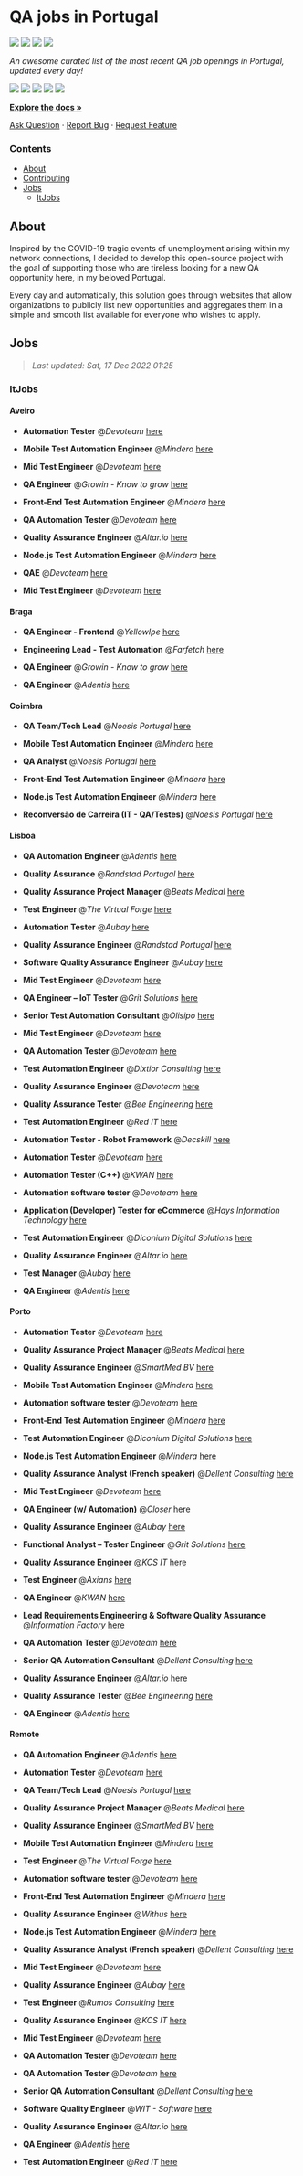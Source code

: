QA jobs in Portugal
========================

![](https://img.shields.io/static/v1?label=%F0%9F%8C%9F&message=If%20Useful&color=BC4E99)
[![](https://img.shields.io/github/stars/sergiomartins8/qa-jobs-in-portugal)](https://github.com/sergiomartins8/qa-jobs-in-portugal/stargazers)
[![](https://img.shields.io/github/forks/sergiomartins8/qa-jobs-in-portugal)](https://github.com/sergiomartins8/qa-jobs-in-portugal/network/members)
[![](https://img.shields.io/badge/-sergiomartins8-blue?logo=Linkedin&logoColor=white)](https://www.linkedin.com/in/sergiomartins8/)

_An awesome curated list of the most recent QA job openings in Portugal, updated every day!_

[![](https://img.shields.io/github/v/release/sergiomartins8/qa-jobs-in-portugal)](https://github.com/sergiomartins8/qa-jobs-in-portugal/releases)
[![](https://github.com/sergiomartins8/qa-jobs-in-portugal/workflows/release/badge.svg)](https://github.com/sergiomartins8/qa-jobs-in-portugal/actions?query=workflow%3Arelease)
[![](https://img.shields.io/github/issues/sergiomartins8/qa-jobs-in-portugal)](https://github.com/sergiomartins8/qa-jobs-in-portugal/issues)
[![](https://img.shields.io/github/contributors/sergiomartins8/qa-jobs-in-portugal)](https://github.com/sergiomartins8/qa-jobs-in-portugal/graphs/contributors)
[![](https://img.shields.io/github/license/sergiomartins8/qa-jobs-in-portugal)](https://github.com/sergiomartins8/qa-jobs-in-portugal/blob/master/LICENSE)

**[Explore the docs »](https://github.com/sergiomartins8/qa-jobs-in-portugal/blob/master/docs/DOCUMENTATION.md)**

[Ask Question](https://github.com/sergiomartins8/qa-jobs-in-portugal/issues) 
·
[Report Bug](https://github.com/sergiomartins8/qa-jobs-in-portugal/issues)
·
[Request Feature](https://github.com/sergiomartins8/qa-jobs-in-portugal/issues)

### Contents
* [About](#about)
* [Contributing](https://github.com/sergiomartins8/qa-jobs-in-portugal/blob/master/docs/CONTRIBUTING.md)
* [Jobs](#jobs)
  * [ItJobs](#itjobs)

## About
Inspired by the COVID-19 tragic events of unemployment arising within my network connections, I decided to develop this open-source project with the goal of supporting those who are tireless looking for a new QA opportunity here, in my beloved Portugal.

Every day and automatically, this solution goes through websites that allow organizations to publicly list new opportunities and aggregates them in a simple and smooth list available for everyone who wishes to apply.

Jobs
---------

> _Last updated: Sat, 17 Dec 2022 01:25_

### ItJobs

#### Aveiro

- **Automation Tester** @_Devoteam_ [here](https://www.itjobs.pt/oferta/449857/automation-tester)


- **Mobile Test Automation Engineer** @_Mindera_ [here](https://www.itjobs.pt/oferta/448851/mobile-test-automation-engineer)


- **Mid Test Engineer** @_Devoteam_ [here](https://www.itjobs.pt/oferta/448956/mid-test-engineer)


- **QA Engineer** @_Growin - Know to grow_ [here](https://www.itjobs.pt/oferta/449140/qa-engineer)


- **Front-End Test Automation Engineer** @_Mindera_ [here](https://www.itjobs.pt/oferta/448850/front-end-test-automation-engineer)


- **QA Automation Tester** @_Devoteam_ [here](https://www.itjobs.pt/oferta/448640/qa-automation-tester)


- **Quality Assurance Engineer** @_Altar.io_ [here](https://www.itjobs.pt/oferta/449774/quality-assurance-engineer)


- **Node.js Test Automation Engineer** @_Mindera_ [here](https://www.itjobs.pt/oferta/448704/node-js-test-automation-engineer)


- **QAE** @_Devoteam_ [here](https://www.itjobs.pt/oferta/449479/qae)


- **Mid Test Engineer** @_Devoteam_ [here](https://www.itjobs.pt/oferta/448635/mid-test-engineer)

#### Braga

- **QA Engineer - Frontend** @_YellowIpe_ [here](https://www.itjobs.pt/oferta/449994/qa-engineer-frontend)


- **Engineering Lead - Test Automation** @_Farfetch_ [here](https://www.itjobs.pt/oferta/449954/engineering-lead-test-automation)


- **QA Engineer** @_Growin - Know to grow_ [here](https://www.itjobs.pt/oferta/449140/qa-engineer)


- **QA Engineer** @_Adentis_ [here](https://www.itjobs.pt/oferta/450323/qa-engineer)

#### Coimbra

- **QA Team/Tech Lead** @_Noesis Portugal_ [here](https://www.itjobs.pt/oferta/449887/qa-team-tech-lead)


- **Mobile Test Automation Engineer** @_Mindera_ [here](https://www.itjobs.pt/oferta/448851/mobile-test-automation-engineer)


- **QA Analyst** @_Noesis Portugal_ [here](https://www.itjobs.pt/oferta/450398/qa-analyst)


- **Front-End Test Automation Engineer** @_Mindera_ [here](https://www.itjobs.pt/oferta/448850/front-end-test-automation-engineer)


- **Node.js Test Automation Engineer** @_Mindera_ [here](https://www.itjobs.pt/oferta/448704/node-js-test-automation-engineer)


- **Reconversão de Carreira (IT - QA/Testes)** @_Noesis Portugal_ [here](https://www.itjobs.pt/oferta/449888/reconversao-de-carreira-it-qa-testes)

#### Lisboa

- **QA Automation Engineer** @_Adentis_ [here](https://www.itjobs.pt/oferta/449610/qa-automation-engineer)


- **Quality Assurance** @_Randstad Portugal_ [here](https://www.itjobs.pt/oferta/449394/quality-assurance)


- **Quality Assurance Project Manager** @_Beats Medical_ [here](https://www.itjobs.pt/oferta/449736/quality-assurance-project-manager)


- **Test Engineer** @_The Virtual Forge_ [here](https://www.itjobs.pt/oferta/448528/test-engineer)


- **Automation Tester** @_Aubay_ [here](https://www.itjobs.pt/oferta/449383/automation-tester)


- **Quality Assurance Engineer** @_Randstad Portugal_ [here](https://www.itjobs.pt/oferta/449520/quality-assurance-engineer)


- **Software Quality Assurance Engineer** @_Aubay_ [here](https://www.itjobs.pt/oferta/447737/software-quality-assurance-engineer)


- **Mid Test Engineer** @_Devoteam_ [here](https://www.itjobs.pt/oferta/448635/mid-test-engineer)


- **QA Engineer – IoT Tester** @_Grit Solutions_ [here](https://www.itjobs.pt/oferta/449756/qa-engineer-iot-tester)


- **Senior Test Automation Consultant** @_Olisipo_ [here](https://www.itjobs.pt/oferta/448209/senior-test-automation-consultant)


- **Mid Test Engineer** @_Devoteam_ [here](https://www.itjobs.pt/oferta/448956/mid-test-engineer)


- **QA Automation Tester** @_Devoteam_ [here](https://www.itjobs.pt/oferta/448640/qa-automation-tester)


- **Test Automation Engineer** @_Dixtior Consulting_ [here](https://www.itjobs.pt/oferta/449743/test-automation-engineer)


- **Quality Assurance Engineer** @_Devoteam_ [here](https://www.itjobs.pt/oferta/448218/quality-assurance-engineer)


- **Quality Assurance Tester** @_Bee Engineering_ [here](https://www.itjobs.pt/oferta/447708/quality-assurance-tester)


- **Test Automation Engineer** @_Red IT_ [here](https://www.itjobs.pt/oferta/448071/test-automation-engineer)


- **Automation Tester - Robot Framework** @_Decskill_ [here](https://www.itjobs.pt/oferta/448042/automation-tester-robot-framework)


- **Automation Tester** @_Devoteam_ [here](https://www.itjobs.pt/oferta/449857/automation-tester)


- **Automation Tester (C++)** @_KWAN_ [here](https://www.itjobs.pt/oferta/449238/automation-tester-c)


- **Automation software tester** @_Devoteam_ [here](https://www.itjobs.pt/oferta/449637/automation-software-tester)


- **Application (Developer) Tester for eCommerce** @_Hays Information Technology_ [here](https://www.itjobs.pt/oferta/450289/application-developer-tester-for-ecommerce)


- **Test Automation Engineer** @_Diconium Digital Solutions_ [here](https://www.itjobs.pt/oferta/450151/test-automation-engineer)


- **Quality Assurance Engineer** @_Altar.io_ [here](https://www.itjobs.pt/oferta/449774/quality-assurance-engineer)


- **Test Manager** @_Aubay_ [here](https://www.itjobs.pt/oferta/448272/test-manager)


- **QA Engineer** @_Adentis_ [here](https://www.itjobs.pt/oferta/450323/qa-engineer)

#### Porto

- **Automation Tester** @_Devoteam_ [here](https://www.itjobs.pt/oferta/449857/automation-tester)


- **Quality Assurance Project Manager** @_Beats Medical_ [here](https://www.itjobs.pt/oferta/449736/quality-assurance-project-manager)


- **Quality Assurance Engineer** @_SmartMed BV_ [here](https://www.itjobs.pt/oferta/449343/quality-assurance-engineer)


- **Mobile Test Automation Engineer** @_Mindera_ [here](https://www.itjobs.pt/oferta/448851/mobile-test-automation-engineer)


- **Automation software tester** @_Devoteam_ [here](https://www.itjobs.pt/oferta/449637/automation-software-tester)


- **Front-End Test Automation Engineer** @_Mindera_ [here](https://www.itjobs.pt/oferta/448850/front-end-test-automation-engineer)


- **Test Automation Engineer** @_Diconium Digital Solutions_ [here](https://www.itjobs.pt/oferta/450151/test-automation-engineer)


- **Node.js Test Automation Engineer** @_Mindera_ [here](https://www.itjobs.pt/oferta/448704/node-js-test-automation-engineer)


- **Quality Assurance Analyst (French speaker)** @_Dellent Consulting_ [here](https://www.itjobs.pt/oferta/448187/quality-assurance-analyst-french-speaker)


- **Mid Test Engineer** @_Devoteam_ [here](https://www.itjobs.pt/oferta/448635/mid-test-engineer)


- **QA Engineer (w/ Automation)** @_Closer_ [here](https://www.itjobs.pt/oferta/448728/qa-engineer-w-automation)


- **Quality Assurance Engineer** @_Aubay_ [here](https://www.itjobs.pt/oferta/449696/quality-assurance-engineer)


- **Functional Analyst – Tester Engineer** @_Grit Solutions_ [here](https://www.itjobs.pt/oferta/449955/functional-analyst-tester-engineer)


- **Quality Assurance Engineer** @_KCS IT_ [here](https://www.itjobs.pt/oferta/448669/quality-assurance-engineer)


- **Test Engineer** @_Axians_ [here](https://www.itjobs.pt/oferta/449331/test-engineer)


- **QA Engineer** @_KWAN_ [here](https://www.itjobs.pt/oferta/448687/qa-engineer)


- **Lead Requirements Engineering & Software Quality Assurance** @_Information Factory_ [here](https://www.itjobs.pt/oferta/449389/lead-requirements-engineering-software-quality-assurance)


- **QA Automation Tester** @_Devoteam_ [here](https://www.itjobs.pt/oferta/448640/qa-automation-tester)


- **Senior QA Automation Consultant** @_Dellent Consulting_ [here](https://www.itjobs.pt/oferta/448188/senior-qa-automation-consultant)


- **Quality Assurance Engineer** @_Altar.io_ [here](https://www.itjobs.pt/oferta/449774/quality-assurance-engineer)


- **Quality Assurance Tester** @_Bee Engineering_ [here](https://www.itjobs.pt/oferta/447708/quality-assurance-tester)


- **QA Engineer** @_Adentis_ [here](https://www.itjobs.pt/oferta/450323/qa-engineer)

#### Remote

- **QA Automation Engineer** @_Adentis_ [here](https://www.itjobs.pt/oferta/449610/qa-automation-engineer)


- **Automation Tester** @_Devoteam_ [here](https://www.itjobs.pt/oferta/449857/automation-tester)


- **QA Team/Tech Lead** @_Noesis Portugal_ [here](https://www.itjobs.pt/oferta/449887/qa-team-tech-lead)


- **Quality Assurance Project Manager** @_Beats Medical_ [here](https://www.itjobs.pt/oferta/449736/quality-assurance-project-manager)


- **Quality Assurance Engineer** @_SmartMed BV_ [here](https://www.itjobs.pt/oferta/449343/quality-assurance-engineer)


- **Mobile Test Automation Engineer** @_Mindera_ [here](https://www.itjobs.pt/oferta/448851/mobile-test-automation-engineer)


- **Test Engineer** @_The Virtual Forge_ [here](https://www.itjobs.pt/oferta/448528/test-engineer)


- **Automation software tester** @_Devoteam_ [here](https://www.itjobs.pt/oferta/449637/automation-software-tester)


- **Front-End Test Automation Engineer** @_Mindera_ [here](https://www.itjobs.pt/oferta/448850/front-end-test-automation-engineer)


- **Quality Assurance Engineer** @_Withus_ [here](https://www.itjobs.pt/oferta/450363/quality-assurance-engineer)


- **Node.js Test Automation Engineer** @_Mindera_ [here](https://www.itjobs.pt/oferta/448704/node-js-test-automation-engineer)


- **Quality Assurance Analyst (French speaker)** @_Dellent Consulting_ [here](https://www.itjobs.pt/oferta/448187/quality-assurance-analyst-french-speaker)


- **Mid Test Engineer** @_Devoteam_ [here](https://www.itjobs.pt/oferta/448635/mid-test-engineer)


- **Quality Assurance Engineer** @_Aubay_ [here](https://www.itjobs.pt/oferta/449696/quality-assurance-engineer)


- **Test Engineer** @_Rumos Consulting_ [here](https://www.itjobs.pt/oferta/450106/test-engineer)


- **Quality Assurance Engineer** @_KCS IT_ [here](https://www.itjobs.pt/oferta/448669/quality-assurance-engineer)


- **Mid Test Engineer** @_Devoteam_ [here](https://www.itjobs.pt/oferta/448956/mid-test-engineer)


- **QA Automation Tester** @_Devoteam_ [here](https://www.itjobs.pt/oferta/448640/qa-automation-tester)


- **QA Automation Tester** @_Devoteam_ [here](https://www.itjobs.pt/oferta/450027/qa-automation-tester)


- **Senior QA Automation Consultant** @_Dellent Consulting_ [here](https://www.itjobs.pt/oferta/448188/senior-qa-automation-consultant)


- **Software Quality Engineer** @_WIT - Software_ [here](https://www.itjobs.pt/oferta/448735/software-quality-engineer)


- **Quality Assurance Engineer** @_Altar.io_ [here](https://www.itjobs.pt/oferta/449774/quality-assurance-engineer)


- **QA Engineer** @_Adentis_ [here](https://www.itjobs.pt/oferta/450323/qa-engineer)


- **Test Automation Engineer** @_Red IT_ [here](https://www.itjobs.pt/oferta/448071/test-automation-engineer)

